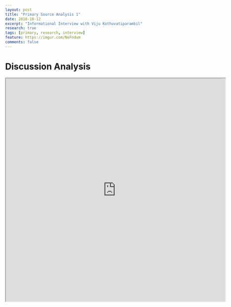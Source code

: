 ```yaml
---
layout: post
title: "Primary Source Analysis 1"
date: 2018-10-12
excerpt: "Informational Interview with Viju Kothuvatiparambil"
research: true
tags: [primary, research, interview]
feature: https://imgur.com/NeFndvm
comments: false
---
```


# Discussion Analysis

<iframe src="https://drive.google.com/file/d/1jjp1y5r8oqryrvZa_MPZXaGbZEQmLPfX/preview" width="710" height="720"></iframe>
